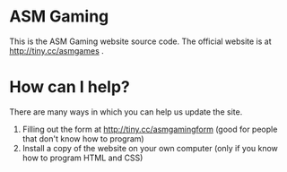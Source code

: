 # ASM Gaming
This is the ASM Gaming website source code. The official website is at http://tiny.cc/asmgames .
# How can I help?
There are many ways in which you can help us update the site. 
1. Filling out the form at http://tiny.cc/asmgamingform (good for people that don't know how to program)
2. Install a copy of the website on your own computer (only if you know how to program HTML and CSS)
